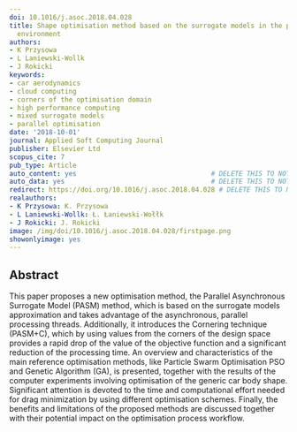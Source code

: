 ```yaml
---
doi: 10.1016/j.asoc.2018.04.028
title: Shape optimisation method based on the surrogate models in the parallel asynchronous
  environment
authors:
- K Przysowa
- L Laniewski-Wollk
- J Rokicki
keywords:
- car aerodynamics
- cloud computing
- corners of the optimisation domain
- high performance computing
- mixed surrogate models
- parallel optimisation
date: '2018-10-01'
journal: Applied Soft Computing Journal
publisher: Elsevier Ltd
scopus_cite: 7
pub_type: Article
auto_content: yes                                  # DELETE THIS TO NOT AUTO GENERATE CONTENT
auto_data: yes                                     # DELETE THIS TO NOT AUTO GENERATE METADATA
redirect: https://doi.org/10.1016/j.asoc.2018.04.028 # DELETE THIS TO NOT REDIRECT
realauthors:
- K Przysowa: K. Przysowa
- L Laniewski-Wollk: Ł. Łaniewski-Wołłk
- J Rokicki: J. Rokicki
image: /img/doi/10.1016/j.asoc.2018.04.028/firstpage.png
showonlyimage: yes
---
```



## Abstract
This paper proposes a new optimisation method, the Parallel Asynchronous Surrogate Model (PASM) method, which is based on the surrogate models approximation and takes advantage of the asynchronous, parallel processing threads. Additionally, it introduces the Cornering technique (PASM+C), which by using values from the corners of the design space provides a rapid drop of the value of the objective function and a significant reduction of the processing time. An overview and characteristics of the main reference optimisation methods, like Particle Swarm Optimisation PSO and Genetic Algorithm (GA), is presented, together with the results of the computer experiments involving optimisation of the generic car body shape. Significant attention is devoted to the time and computational effort needed for drag minimization by using different optimisation schemes. Finally, the benefits and limitations of the proposed methods are discussed together with their potential impact on the optimisation process workflow.
